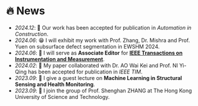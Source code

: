 # 🔥 News
- *2024.12*: 🎉 Our work has been accepted for publication in *Automation in Construction*.
- *2024.06*: 😁 I will exhibit my work with Prof. Zhang, Dr. Mishra and Prof. Yuen on subsurface defect segmentation in EWSHM 2024.
- *2024.06*: 🎊 I will serve as **Associate Editor** for [**IEEE Transactions on Instrumentation and Measurement**](https://ieeexplore.ieee.org/xpl/RecentIssue.jsp?punumber=19).
- *2024.02*: 🎉 My paper collaborated with Dr. AO Wai Kei and Prof. NI Yi-Qing 
 has been accepted for publication in *IEEE TIM*.
- *2023.09*: 📖 I give a guest lecture on **Machine Learning in Structural Sensing and Health Monitoring**.
- *2023.09*: 🚀 I join the group of Prof. Shenghan ZHANG at The Hong Kong University of Science and Technology.